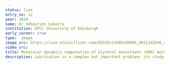 ```yaml
---
status: live
entry_no: 12
year: 2024
name: Dr Sébastien Lemaire
institution: EPCC University of Edinburgh
early_career: true
type:  image 
image_src: https://live.staticflickr.com/65535/53999185605_89111d2b46_c_d.jpg
video_src: 
title: Molecular dynamics computation of Glycerol monooleate (GMO) molecules gathering around water droplets to form reverse-micelles helping lubrication efficiency.
description: Lubrication is a complex but important problem; its study can help reduce wear between solid surfaces. Glycerol monooleate (GMO) is known to have impressive lubricating properties. The addition of a small amount of GMO to a lubricant can drastically lower its friction. The GMO molecules gather around small droplets of water forming "reverse-micelles". Under shear, these reverse-micelles get caught on the roughest areas of the solid surface and reduce the resultant friction. The image, from a LAMMPS computation, shows the water molecules in blue, GMO molecules as their atomistic components (black, red and purple) while the solvent is hidden for clarity. The visualisation was done using Blender, allowing for fine control over camera placement and lighting, which helps highlight important features of the computation while producing a visually pleasing image suitable for non-scientific audiences.<br><!--The dataset and domain knowledge were provided by Rui Apóstolo (10.1039/d3nr05080g).-->
---
```

